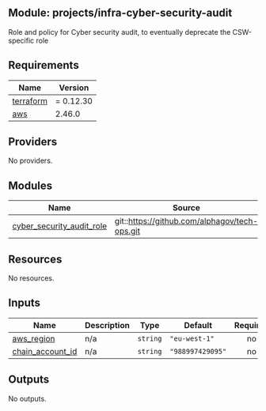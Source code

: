 ## Module: projects/infra-cyber-security-audit

Role and policy for Cyber security audit, to eventually deprecate the CSW-specific role

## Requirements

| Name | Version |
|------|---------|
| <a name="requirement_terraform"></a> [terraform](#requirement\_terraform) | = 0.12.30 |
| <a name="requirement_aws"></a> [aws](#requirement\_aws) | 2.46.0 |

## Providers

No providers.

## Modules

| Name | Source | Version |
|------|--------|---------|
| <a name="module_cyber_security_audit_role"></a> [cyber\_security\_audit\_role](#module\_cyber\_security\_audit\_role) | git::https://github.com/alphagov/tech-ops.git | 13f54e5//cyber-security/modules/gds_security_audit_role |

## Resources

No resources.

## Inputs

| Name | Description | Type | Default | Required |
|------|-------------|------|---------|:--------:|
| <a name="input_aws_region"></a> [aws\_region](#input\_aws\_region) | n/a | `string` | `"eu-west-1"` | no |
| <a name="input_chain_account_id"></a> [chain\_account\_id](#input\_chain\_account\_id) | n/a | `string` | `"988997429095"` | no |

## Outputs

No outputs.
